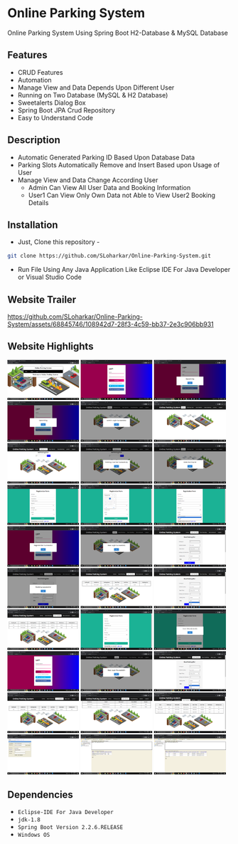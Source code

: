# Online Parking System
Online Parking System Using Spring Boot H2-Database & MySQL Database

## Features
- CRUD Features
- Automation
- Manage View and Data Depends Upon Different User 
- Running on Two Database (MySQL & H2 Database)
- Sweetalerts Dialog Box
- Spring Boot JPA Crud Repository
- Easy to Understand Code

## Description
- Automatic Generated Parking ID Based Upon Database Data
- Parking Slots Automatically Remove and Insert Based upon Usage of User
- Manage View and Data Change According User
  - Admin Can View All User Data and Booking Information 
  - User1 Can View Only Own Data not Able to View User2 Booking Details


## Installation
- Just, Clone this repository - 
````bash 
git clone https://github.com/SLoharkar/Online-Parking-System.git
````
- Run File Using Any Java Application Like Eclipse IDE For Java Developer or Visual Studio Code


## Website Trailer

https://github.com/SLoharkar/Online-Parking-System/assets/68845746/108942d7-28f3-4c59-bb37-2e3c906bb931


## Website Highlights
<p align="left" width="100%">

<img width="32%" src="Screenshots/1.png">
  
<img width="32%" src="Screenshots/2.png">

<img width="32%" src="Screenshots/3.png">

<img width="32%" src="Screenshots/4.png">

<img width="32%" src="Screenshots/5.png">

<img width="32%" src="Screenshots/6.png">

<img width="32%" src="Screenshots/7.png">

<img width="32%" src="Screenshots/8.png">

<img width="32%" src="Screenshots/9.png">

<img width="32%" src="Screenshots/10.png">

<img width="32%" src="Screenshots/11.png">

<img width="32%" src="Screenshots/12.png">

<img width="32%" src="Screenshots/13.png">

<img width="32%" src="Screenshots/14.png">

<img width="32%" src="Screenshots/15.png">

<img width="32%" src="Screenshots/16.png">

<img width="32%" src="Screenshots/17.png">

<img width="32%" src="Screenshots/18.png">

<img width="32%" src="Screenshots/19.png">

<img width="32%" src="Screenshots/20.png">

<img width="32%" src="Screenshots/21.png">

<img width="32%" src="Screenshots/22.png">

<img width="32%" src="Screenshots/23.png">

<img width="32%" src="Screenshots/24.png">

<img width="32%" src="Screenshots/25.png">

<img width="32%" src="Screenshots/26.png">

<img width="32%" src="Screenshots/27.png">

<img width="32%" src="Screenshots/28.png">

<img width="32%" src="Screenshots/29.png">

<img width="32%" src="Screenshots/30.png">


</p>


## Dependencies
- `Eclipse-IDE For Java Developer`
- `jdk-1.8`
- `Spring Boot Version 2.2.6.RELEASE`
- `Windows OS`

